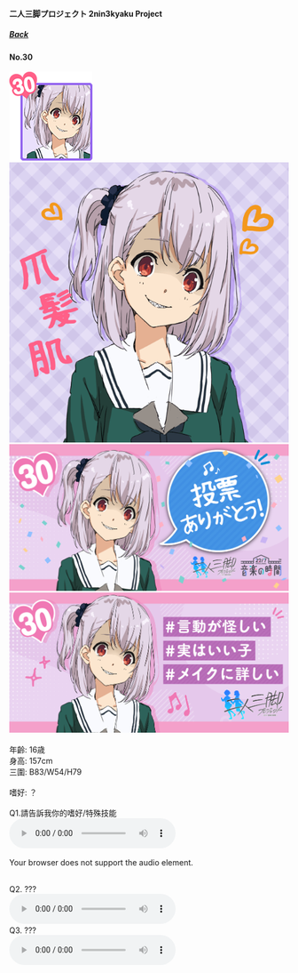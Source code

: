 #### 二人三脚プロジェクト 2nin3kyaku Project
##### [Back](2nin3kyaku_List.md)

#### No.30
<img src="../../../Img/Nanaon/2nin3kyaku/30/30_thumb.png"><br>
<img src="../../../Img/Nanaon/2nin3kyaku/30/30_main.png"><br>
<img src="../../../Img/Nanaon/2nin3kyaku/30/30_thanks.png"><br>
<img src="../../../Img/Nanaon/2nin3kyaku/30/30_desc.png"><br>
<br>
年齡: 16歳<br>
身高: 157cm<br>
三圍: B83/W54/H79<br>
<br>
嗜好: ？<br>
<br>
Q1.請告訴我你的嗜好/特殊技能<br>
<audio controls="controls">
  <source type="audio/mp3" src="../../../Resources/2nin3kyaku/No30_voice_1.mp3"></source>
  <p>Your browser does not support the audio element.</p>
</audio><br>
Q2. ??? <br>
<audio controls="controls">
  <source type="audio/mp3" src="../../../Resources/2nin3kyaku/No30_voice_2.mp3"></source>
  <p>Your browser does not support the audio element.</p>
</audio><br>
Q3. ??? <br>
<audio controls="controls">
  <source type="audio/mp3" src="../../../Resources/2nin3kyaku/No30_voice_3.mp3"></source>
  <p>Your browser does not support the audio element.</p>
</audio><br>